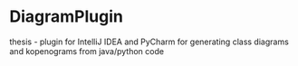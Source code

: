 # DiagramPlugin
thesis - plugin for IntelliJ IDEA and PyCharm for generating class diagrams and kopenograms from java/python code
